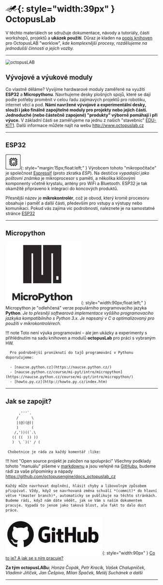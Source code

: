 # ![logo](img/logo_small.png){: style="width:39px" } OctopusLab

V těchto materiálech se sdružuje dokumentace, návody a tutoriály, části workshopů, projektů a **ukázek použití**. Důraz je kladen na [popis knihoven](/basicdoc) pro OctopusLAB "worklow", *kde komplexnější procesy, rozdělujeme na jednodušší činnosti a jejich vazby.*

---

![octopusLAB](https://www.octopuslab.cz/wp-content/uploads/2019/03/c05pen-fb1-1024x487.jpg)

## Vývojové a výukové moduly

Co vlastně děláme? Vyvíjíme hardwarové moduly zaměřené na využití **ESP32** a **Micropythonu**. Navrhujeme desky plošných spojů, které se dají podle potřeby proměnit v celou řadu zajímavých projektů pro robotiku, internet věcí a pod.
**Námi navržené vývojové a experimentální desky, slouží i jako finálně zapojitelné moduly pro projekty nebo jejich části. Jednoduché (nebo částečně zapojené) "produkty" výborně pomáhají i při výuce.**
V základní části se zaměřujeme na jednu z našich "stavebnic" [EDU-KIT1](https://docs.octopuslab.cz/proj-edukit1/).
Další informace můžete najít na webu http://www.octopuslab.cz

---

## ESP32

![hwsoc](img/hwsoc.png){: style="margin:15px;float:left;" } Výrobcem tohoto "mikropočítače" je společnost [Espressif](https://www.espressif.com/en/products/socs/esp32/overview) (proto zkratka *ESP*). Na destičce *vypadající jako poštovní známka* je mikroprocesor s pamětí, a několika klíčovými komponenty včetně krystalu, antény pro WiFi a Bluetooth. ESP32 je tak okamžitě připraveno k integraci do koncových produktů.

Přesnější název je **mikrokontrolér**, což je obvod, který kromě procesoru obsahuje i paměť a další části, především pro vstupy a výstupy nebo komunikaci. Pokud vás zajíma víc podrobností, naleznete je na samostatné stránce [ESP32](/esp32)

---
## Micropython

![uPy](img/upy.jpg){: style="width:90px;float:left;" } Micropython je "odlehčená" verze populárního programovacího jazyka **Python**. *Je to přesněji softwarová implementace vyššího programovacího jazkyka kompatibilního s Python 3.x. Je napsaný v C a optimalizovaný pro použití v mikrokontrolérech.*

!!! note
      Toto není výuka programování – ale jen ukázky a experimenty s přihlédnutím na sadu knihoven a modulů **octopusLab** pro práci s vybraným HW.

      Pro podrobnější proniknutí do tajů programování v Pythonu doporučujeme: 

      - [naucse.python.cz](https://naucse.python.cz/)
      - [naucse.python.cz/course/mi-pyt/intro/micropython](https://naucse.python.cz/course/mi-pyt/intro/micropython/)
      - [howto.py.cz](http://howto.py.cz/index.htm)

---

## Jak se zapojit?

```
      ,'''`.
     /      \
     |(@)(@)|
     )      (
    /,'))((`.\
   (( ((  )) ))
   )  \ `)(' / (

 Chobotnice je ráda za každý komentář :like:
```


!!! hint "Open source projekt je založen na spolupráci"
    Všechny podklady tohoto "manuálu" píšeme v [markdownu](https://cs.wikipedia.org/wiki/Markdown) a jsou veřejně na [GitHubu](https://github.com/octopusengine/docs_octopuslab_cz), budeme rádi za vaše připomínky a nápady https://github.com/octopusengine/docs_octopuslab_cz
      
    Každý může navrhovat doplnění, hlásit chyby a libovolným způsobem přispívat. Vždy, když se navrhovaná změna schválí *(commit)* do hlavní větve *(master branch)*, automaticky se publikuje na těchto stránkách. Budeme rádi, když nám dáte vědět, jak se Vám s naším dokumentem pracuje. Vypadá to jenom jako taková blost, ale fakt to dalo dost práce.
    

![github](img/github.jpg){: style="width:90px" } [Co to je? A jak se s ním pracuje?](/github)

**Za tým octopusLABu:** *Honza Čopák, Petr Kracík, Vašek Chalupníček, Vladimír Jiříček, Jan Češpivo, Milan Špaček, Metěj Suchánek a další*

---
